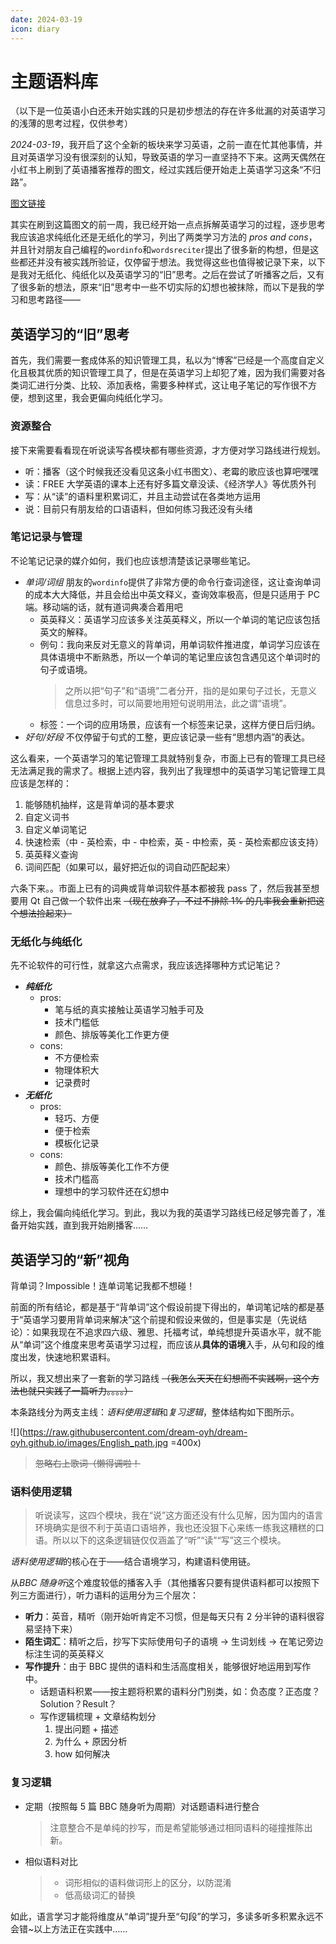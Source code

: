 ```yaml
---
date: 2024-03-19
icon: diary
---
```


# 主题语料库

（以下是一位英语小白还未开始实践的只是初步想法的存在许多纰漏的对英语学习的浅薄的思考过程，仅供参考）

_2024-03-19_，我开启了这个全新的板块来学习英语，之前一直在忙其他事情，并且对英语学习没有很深刻的认知，导致英语的学习一直坚持不下来。这两天偶然在小红书上刷到了英语播客推荐的图文，经过实践后便开始走上英语学习这条“不归路”。

[图文链接](http://xhslink.com/mAfb6D)

其实在刷到这篇图文的前一周，我已经开始一点点拆解英语学习的过程，逐步思考我应该追求纯纸化还是无纸化的学习，列出了两类学习方法的 _pros and cons_，并且针对朋友自己编程的`wordinfo`和`wordsreciter`提出了很多新的构想，但是这些都还并没有被实践所验证，仅停留于想法。我觉得这些也值得被记录下来，以下是我对无纸化、纯纸化以及英语学习的“旧”思考。之后在尝试了听播客之后，又有了很多新的想法，原来“旧”思考中一些不切实际的幻想也被抹除，而以下是我的学习和思考路径——

## 英语学习的“旧”思考

首先，我们需要一套成体系的知识管理工具，私以为“博客”已经是一个高度自定义化且极其优质的知识管理工具了，但是在英语学习上却犯了难，因为我们需要对各类词汇进行分类、比较、添加表格，需要多种样式，这让电子笔记的写作很不方便，想到这里，我会更偏向纯纸化学习。

### 资源整合

接下来需要看看现在听说读写各模块都有哪些资源，才方便对学习路线进行规划。

- 听：播客（这个时候我还没看见这条小红书图文）、老霉的歌应该也算吧嘿嘿
- 读：FREE 大学英语的课本上还有好多篇文章没读、《经济学人》等优质外刊
- 写：从“读”的语料里积累词汇，并且主动尝试在各类地方运用
- 说：目前只有朋友给的口语语料，但如何练习我还没有头绪

### 笔记记录与管理

不论笔记记录的媒介如何，我们也应该想清楚该记录哪些笔记。

- _单词/词组_ 朋友的`wordinfo`提供了非常方便的命令行查词途径，这让查询单词的成本大大降低，并且会给出中英文释义，查询效率极高，但是只适用于 PC 端。移动端的话，就有道词典凑合着用吧
  - 英英释义：英语学习应该多关注英英释义，所以一个单词的笔记应该包括英文的解释。
  - 例句：我向来反对无意义的背单词，用单词软件推进度，单词学习应该在具体语境中不断熟悉，所以一个单词的笔记里应该包含遇见这个单词时的句子或语境。
    > 之所以把“句子”和“语境”二者分开，指的是如果句子过长，无意义信息过多时，可以简要地用短句说明用法，此之谓“语境”。
  - 标签：一个词的应用场景，应该有一个标签来记录，这样方便日后归纳。
- _好句/好段_ 不仅停留于句式的工整，更应该记录一些有“思想内涵”的表达。

这么看来，一个英语学习的笔记管理工具就特别复杂，市面上已有的管理工具已经无法满足我的需求了。根据上述内容，我列出了我理想中的英语学习笔记管理工具应该是怎样的：

1. 能够随机抽样，这是背单词的基本要求
2. 自定义词书
3. 自定义单词笔记
4. 快速检索（中 - 英检索，中 - 中检索，英 - 中检索，英 - 英检索都应该支持）
5. 英英释义查询
6. 词间匹配（如果可以，最好把近似的词自动匹配起来）

六条下来。。市面上已有的词典或背单词软件基本都被我 pass 了，然后我甚至想要用 Qt 自己做一个软件出来 ~~（现在放弃了，不过不排除 1% 的几率我会重新把这个想法捡起来）~~

### 无纸化与纯纸化

先不论软件的可行性，就拿这六点需求，我应该选择哪种方式记笔记？

- **_纯纸化_**
  - pros:
    - 笔与纸的真实接触让英语学习触手可及
    - 技术门槛低
    - 颜色、排版等美化工作更方便
  - cons:
    - 不方便检索
    - 物理体积大
    - 记录费时
- **_无纸化_**
  - pros:
    - 轻巧、方便
    - 便于检索
    - 模板化记录
  - cons:
    - 颜色、排版等美化工作不方便
    - 技术门槛高
    - 理想中的学习软件还在幻想中

综上，我会偏向纯纸化学习。到此，我以为我的英语学习路线已经足够完善了，准备开始实践，直到我开始刷播客……

## 英语学习的“新”视角

背单词？Impossible！连单词笔记我都不想碰！

前面的所有结论，都是基于“背单词”这个假设前提下得出的，单词笔记啥的都是基于“英语学习要用背单词来解决”这个前提和假设来做的，但是事实是（先说结论）：如果我现在不追求四六级、雅思、托福考试，单纯想提升英语水平，就不能从“单词”这个维度来思考英语学习过程，而应该从**具体的语境**入手，从句和段的维度出发，快速地积累语料。

所以，我又想出来了一套新的学习路线 ~~（我怎么天天在幻想而不实践啊，这个方法也就只实践了一篇听力。。。。）~~

本条路线分为两支主线：*语料使用逻辑*和*复习逻辑*，整体结构如下图所示。

![](https://raw.githubusercontent.com/dream-oyh/dream-oyh.github.io/images/English_path.jpg =400x)

> ~~忽略右上歌词（懒得调啦！~~

### 语料使用逻辑

> 听说读写，这四个模块，我在“说”这方面还没有什么见解，因为国内的语言环境确实是很不利于英语口语培养，我也还没狠下心来练一练我这糟糕的口语。所以以下的这条逻辑链仅仅涵盖了“听”“读”“写”这三个模块。

*语料使用逻辑*的核心在于——结合语境学习，构建语料使用链。

从*BBC 随身听*这个难度较低的播客入手（其他播客只要有提供语料都可以按照下列三方面进行），听力语料的运用分为三个层次：

- **听力**：英音，精听（刚开始听肯定不习惯，但是每天只有 2 分半钟的语料很容易坚持下来）
- **陌生词汇**：精听之后，抄写下实际使用句子的语境 -> 生词划线 -> 在笔记旁边标注生词的英英释义
- **写作提升**：由于 BBC 提供的语料和生活高度相关，能够很好地运用到写作中。
  - 话题语料积累——按主题将积累的语料分门别类，如：负态度？正态度？Solution？Result？
  - 写作逻辑梳理 + 文章结构划分
    1. 提出问题 + 描述
    2. 为什么 + 原因分析
    3. how 如何解决

### 复习逻辑

- 定期（按照每 5 篇 BBC 随身听为周期）对话题语料进行整合
  > 注意整合不是单纯的抄写，而是希望能够通过相同语料的碰撞推陈出新。
- 相似语料对比
  > - 词形相似的语料做词形上的区分，以防混淆
  > - 低高级词汇的替换

如此，语言学习才能将维度从“单词”提升至“句段”的学习，多读多听多积累永远不会错~以上方法正在实践中……
